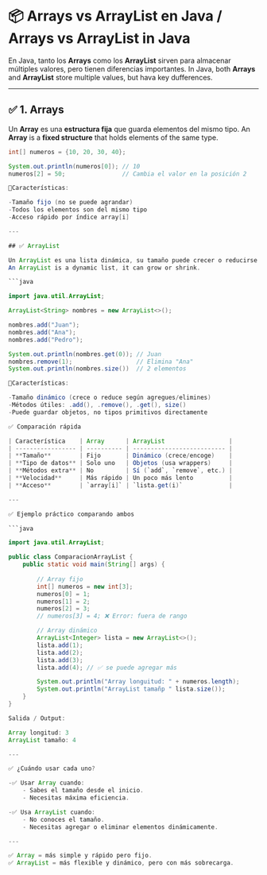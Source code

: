 # 📦 Arrays vs ArrayList en Java / Arrays vs ArrayList in Java

En Java, tanto los **Arrays** como los **ArrayList** sirven para almacenar múltiples valores, pero tienen diferencias importantes.
In Java, both **Arrays** and **ArrayList** store multiple values, but hava key dufferences.

---

##  ✅ 1. Arrays

Un **Array** es una **estructura fija** que guarda elementos del mismo tipo.
An **Array** is a **fixed structure** that holds elements of the same type.

```java
int[] numeros = {10, 20, 30, 40};

System.out.println(numeros[0]); // 10
numeros[2] = 50;                // Cambia el valor en la posición 2

📌Características:

-Tamaño fijo (no se puede agrandar)
-Todos los elementos son del mismo tipo
-Acceso rápido por índice array[i]

---

## ✅ ArrayList

Un ArrayList es una lista dinámica, su tamaño puede crecer o reducirse.
An ArrayList is a dynamic list, it can grow or shrink.

```java

import java.util.ArrayList;

ArrayList<String> nombres = new ArrayList<>();

nombres.add("Juan");
nombres.add("Ana");
nombres.add("Pedro");

System.out.println(nombres.get(0)); // Juan
nombres.remove(1);                  // Elimina "Ana"
System.out.println(nombres.size())  // 2 elementos

📌Características:

-Tamaño dinámico (crece o reduce según agregues/elimines)
-Métodos útiles: .add(), .remove(), .get(), size()
-Puede guardar objetos, no tipos primitivos directamente

✅ Comparación rápida

| Característica    | Array      | ArrayList                  |
| ----------------- | ---------- | -------------------------- |
| **Tamaño**        | Fijo       | Dinámico (crece/encoge)    |
| **Tipo de datos** | Solo uno   | Objetos (usa wrappers)     |
| **Métodos extra** | No         | Sí (`add`, `remove`, etc.) |
| **Velocidad**     | Más rápido | Un poco más lento          |
| **Acceso**        | `array[i]` | `lista.get(i)`             |

---

✅ Ejemplo práctico comparando ambos

```java

import java.util.ArrayList;

public class ComparacionArrayList {
    public static void main(String[] args) {
        
        // Array fijo
        int[] numeros = new int[3];
        numeros[0] = 1;
        numeros[1] = 2;
        numeros[2] = 3;
        // numeros[3] = 4; ❌ Error: fuera de rango

        // Array dinámico
        ArrayList<Integer> lista = new ArrayList<>();
        lista.add(1);
        lista.add(2);
        lista.add(3);
        lista.add(4); // ✅ se puede agregar más

        System.out.println("Array longuitud: " + numeros.length);
        System.out.println("ArrayList tamañp " lista.size());
    }
}

Salida / Output:

Array longitud: 3
ArrayList tamaño: 4

---

✅ ¿Cuándo usar cada uno?

-✅ Usar Array cuando:
    - Sabes el tamaño desde el inicio.
    - Necesitas máxima eficiencia.

-✅ Usa ArrayList cuando:
    - No conoces el tamaño.
    - Necesitas agregar o eliminar elementos dinámicamente.

---

✅ Array = más simple y rápido pero fijo.
✅ ArrayList = más flexible y dinámico, pero con más sobrecarga.
